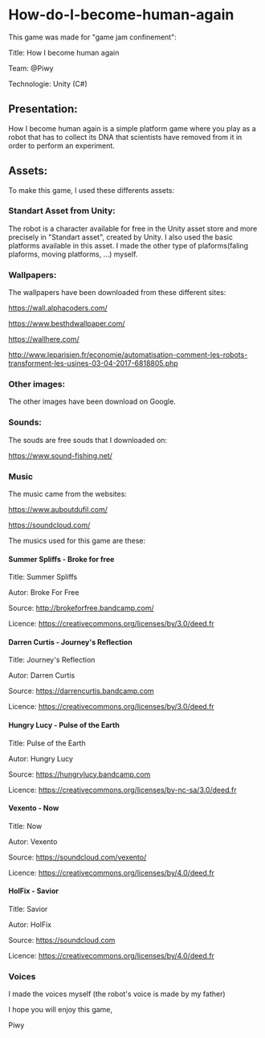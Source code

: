 # How-do-I-become-human-again
This game was made for "game jam confinement":

Title: How I become human again

Team: @Piwy

Technologie: Unity (C#)
## Presentation:
How I become human again is a simple platform game where you play as a robot that has to collect its DNA that scientists have removed from it in order to perform an experiment. 
## Assets:
To make this game, I used these differents assets:
### Standart Asset from Unity:
The robot is a character available for free in the Unity asset store and more precisely in "Standart asset", created by Unity. I also used the basic platforms available in this asset. I made the other type of plaforms(faling plaforms, moving platforms, ...) myself.
### Wallpapers:
The wallpapers have been downloaded from these different sites:

https://wall.alphacoders.com/

https://www.besthdwallpaper.com/

https://wallhere.com/

http://www.leparisien.fr/economie/automatisation-comment-les-robots-transforment-les-usines-03-04-2017-6818805.php
### Other images:
The other images have been download on Google.
### Sounds:
The souds are free souds that I downloaded on:

https://www.sound-fishing.net/
### Music
The music came from the websites:

https://www.auboutdufil.com/

https://soundcloud.com/

The musics used for this game are these:
#### Summer Spliffs - Broke for free
Title:  Summer Spliffs

Autor: Broke For Free

Source: http://brokeforfree.bandcamp.com/

Licence: https://creativecommons.org/licenses/by/3.0/deed.fr
#### Darren Curtis - Journey's Reflection
Title:  Journey's Reflection

Autor: Darren Curtis

Source: https://darrencurtis.bandcamp.com

Licence: https://creativecommons.org/licenses/by/3.0/deed.fr
#### Hungry Lucy - Pulse of the Earth
Title:  Pulse of the Earth

Autor: Hungry Lucy

Source: https://hungrylucy.bandcamp.com

Licence: https://creativecommons.org/licenses/by-nc-sa/3.0/deed.fr
#### Vexento - Now
Title:  Now

Autor: Vexento

Source: https://soundcloud.com/vexento/

Licence: https://creativecommons.org/licenses/by/4.0/deed.fr
#### HolFix - Savior
Title:  Savior

Autor: HolFix

Source: https://soundcloud.com

Licence: https://creativecommons.org/licenses/by/4.0/deed.fr

### Voices
I made the voices myself (the robot's voice is made by my father)

I hope you will enjoy this game,

Piwy

